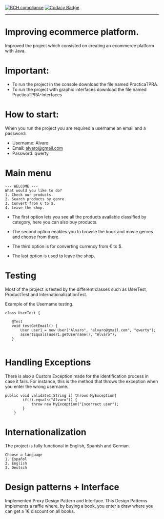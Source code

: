 [![BCH compliance](https://bettercodehub.com/edge/badge/varorb99/Practica-TPRA?branch=master)](https://bettercodehub.com/) [![Codacy Badge](https://api.codacy.com/project/badge/Grade/86387e3c7dcb4973b1bc39546495fc1a)](https://www.codacy.com?utm_source=github.com&amp;utm_medium=referral&amp;utm_content=varorb99/Practica-TPRA&amp;utm_campaign=Badge_Grade)

-----------------------------------
# Improving ecommerce platform.
Improved the project which consisted on creating an ecommerce platform with Java.

# Important:

+ To run the project in the console download the file named PracticaTPRA.
+ To run the project with graphic interfaces download the file named PracticaTPRA-Interfaces

# How to start:

When you run the project you are required a username an email and a password:

+ Username: Alvaro
+ Email: alvaro@gmail.com
+ Password: qwerty


# Main menu
 ```
--- WELCOME ---
What would you like to do?
 1. Check our products.
 2. Search products by genre.
 3. Convert from € to $.
 4. Leave the shop.
```

+ The first option lets you see all the products available classified by category, here you can also buy products.

+ The second option enables you to browse the book and movie genres and choose from there.

+ The third option is for converting currency from € to $.

+ The last option is used to leave the shop.

# Testing

Most of the project is tested by the different classes such as UserTest, ProductTest and InternationalizationTest.

Example of the Username testing.

 ```
class UserTest {

	@Test
	void testGetEmail() {
		User user1 = new User("Alvaro", "alvaro@gmail.com", "qwerty");
		assertEquals(user1.getUsername(), "Alvaro");
	}
	
```

# Handling Exceptions

There is also a Custom Exception made for the identification process in case it fails. For instance, this is the method that throws the exception when you enter the wrong username.

```
public void validateI(String i) throws MyException{
		if(!i.equals("Alvaro")) {
			throw new MyException("Incorrect user");
		}
	}
```

# Internationalization

The project is fully functional in English, Spanish and German.
```
Choose a language
1. Español
2. English
3. Deutsch
```

# Design patterns + Interface

Implemented Proxy Design Pattern and Interface.
This Design Patterns implements a raffle where, by buying a book, you enter a draw where you can get a 1€ discount on all books.
